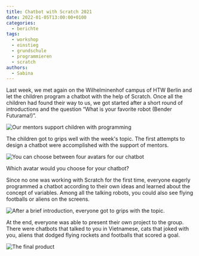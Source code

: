 ```yaml
---
title: Chatbot with Scratch 2021
date: 2022-01-05T13:00:00+0100
categories:
  - berichte
tags:
  - workshop
  - einstieg
  - grundschule
  - programmieren
  - scratch
authors:
  - Sabina
---
```

Last week, we met again on the Wilhelminenhof campus of HTW Berlin and let the children program a chatbot with the help of Scratch.
Once all the children had found their way to us, we got started after a short round of introductions and the question “What is your favorite robot (Bender Futurama!)”.

![](/images/cms/chatbot_bild1.jpg "Our mentors support children with programming")

The children got to grips well with the week's topic. The first attempts to design a chatbot were accomplished with the support of mentors.

![](/images/cms/chatbot_bild2.png "You can choose between four avatars for our chatbot")

Which avatar would you choose for your chatbot?

Since no one was working with Scratch for the first time, everyone eagerly programmed a chatbot according to their own ideas and learned about the concept of variables.
Among all the talking robots, you could also see flying footballs or aliens on the screens.

![](/images/cms/chatbot_bild3.jpg "After a brief introduction, everyone got to grips with the topic.")

At the end, everyone was able to present their own project to the group. There were chatbots that talked to you in Vietnamese, cats that joked with you, aliens that dodged flying rockets and footballs that scored a goal.

![](/images/cms/chatbot_bild4.png "The final product")